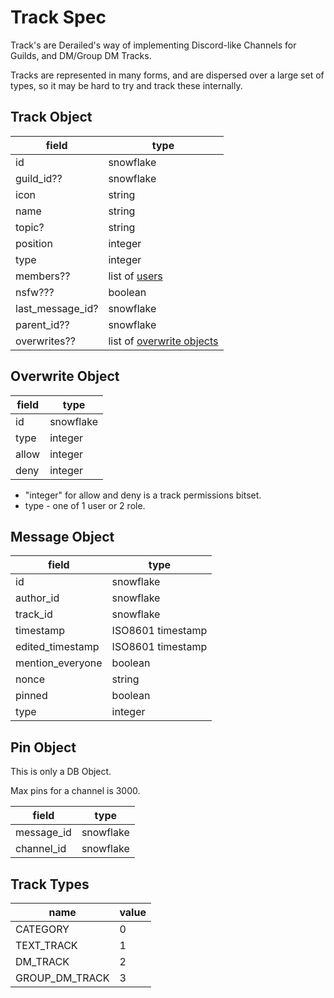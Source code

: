 # Track Spec
Track's are Derailed's way of implementing Discord-like Channels for Guilds, and DM/Group DM Tracks.

Tracks are represented in many forms, and are dispersed over a large set of types, 
so it may be hard to try and track these internally.

## Track Object

| field             | type                                              |
| ----------------- | ------------------------------------------------- |
| id                | snowflake                                         |
| guild_id??        | snowflake                                         |
| icon              | string                                            |
| name              | string                                            |
| topic?            | string                                            |
| position          | integer                                           |
| type              | integer                                           |
| members??         | list of [users](./user.md#user-object)            |
| nsfw???           | boolean                                           |
| last_message_id?  | snowflake                                         |
| parent_id??       | snowflake                                         |
| overwrites??      | list of [overwrite objects](#overwrite-object)    |

## Overwrite Object

| field | type      |
| ----- | --------- |
| id    | snowflake |
| type  | integer   |
| allow | integer   |
| deny  | integer   |

* "integer" for allow and deny is a track permissions bitset.
* type - one of 1 user or 2 role.

## Message Object

| field             | type                  |
| ----------------- | --------------------- |
| id                | snowflake             |
| author_id         | snowflake             |
| track_id          | snowflake             |
| timestamp         | ISO8601 timestamp     |
| edited_timestamp  | ISO8601 timestamp     |
| mention_everyone  | boolean               |
| nonce             | string                |
| pinned            | boolean               |
| type              | integer               |

## Pin Object
This is only a DB Object.

Max pins for a channel is 3000.

| field         | type      |
| ------------- | --------- |
| message_id    | snowflake |
| channel_id    | snowflake |

## Track Types

| name              | value |
| ----------------- | ----- |
| CATEGORY          | 0     |
| TEXT_TRACK        | 1     |
| DM_TRACK          | 2     |
| GROUP_DM_TRACK    | 3     |

